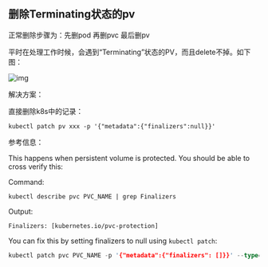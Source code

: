 ## 删除Terminating状态的pv

正常删除步骤为：先删pod   再删pvc   最后删pv

平时在处理工作时候，会遇到“Terminating”状态的PV，而且delete不掉。如下图：

![img](https://chen1900s-1257020962.cos.ap-chongqing.myqcloud.com/my-blog/image/202305042124727.png)



解决方案：

直接删除k8s中的记录：

```
kubectl patch pv xxx -p '{"metadata":{"finalizers":null}}'
```

参考信息：

This happens when persistent volume is protected. You should be able to cross verify this:

Command:

```
kubectl describe pvc PVC_NAME | grep Finalizers
```

Output:

```
Finalizers: [kubernetes.io/pvc-protection]
```

You can fix this by setting finalizers to null using `kubectl patch`:

```rust
kubectl patch pvc PVC_NAME -p '{"metadata":{"finalizers": []}}' --type=merge
```